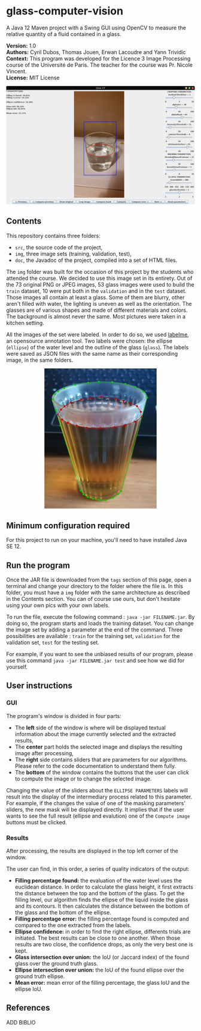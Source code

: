 # glass-computer-vision
A Java 12 Maven project with a Swing GUI using OpenCV to measure the relative quantity of a fluid contained in a glass.  

**Version:** 1.0  
**Authors:** Cyril Dubos, Thomas Jouen, Erwan Lacoudre and Yann Trividic  
**Context:** This program was developed for the Licence 3 Image Processing course of the Université de Paris. The teacher for the course was Pr. Nicole Vincent.  
**License:** MIT License

![Main window of the app](https://raw.githubusercontent.com/yanntrividic/glass-computer-vision/main/good_evaluation.png)

## Contents
This repository contains three folders:
* `src`, the source code of the project,
* `img`, three image sets (training, validation, test),
* `doc`, the Javadoc of the project, compiled into a set of HTML files.

The `img` folder was built for the occasion of this project by the students who attended the course. We decided to use this image set in its entirety. Out of the 73 original PNG or JPEG images, 53 glass images were used to build the `train` dataset, 10 were put both in the `validation` and in the `test` dataset. Those images all contain at least a glass. Some of them are blurry, other aren't filled with water, the lighting is uneven as well as the orientation. The glasses are of various shapes and made of different materials and colors. The background is almost never the same. Most pictures were taken in a kitchen setting.

All the images of the set were labeled. In order to do so, we used [labelme](https://github.com/wkentaro/labelme), an opensource annotation tool. Two labels were chosen: the ellipse (`ellipse`) of the water level and the outline of the glass (`glass`). The labels were saved as JSON files with the same name as their corresponding image, in the same folders. 

<p align="center">
    <img src="https://raw.githubusercontent.com/yanntrividic/glass-computer-vision/main/labeled_image.png" width="300">
</p>

## Minimum configuration required
For this project to run on your machine, you'll need to have installed Java SE 12.

## Run the program
Once the JAR file is downloaded from the `tags` section of this page, open a terminal and change your directory to the folder where the file is. In this folder, you must have a `img` folder with the same architecture as described in the Contents section. You can of course use ours, but don't hesitate using your own pics with your own labels.

To run the file, execute the following command : `java -jar FILENAME.jar`. By doing so, the program starts and loads the training dataset. You can change the image set by adding a parameter at the end of the command. Three possibilities are available : `train` for the training set, `validation` for the validation set, `test` for the testing set.

For example, if you want to see the unbiased results of our program, please use this command `java -jar FILENAME.jar test` and see how we did for yourself.

## User instructions

### GUI
The program's window is divided in four parts:
* The **left** side of the window is where will be displayed textual information about the image currently selected and the extracted results,
* The **center** part holds the selected image and displays the resulting image after processing,
* The **right** side contains sliders that are parameters for our algorithms. Please refer to the code documentation to understand them fully.
* The **bottom** of the window contains the buttons that the user can click to compute the image or to change the selected image.

Changing the value of the sliders about the `ELLIPSE PARAMETERS` labels will result into the display of the intermediary process related to this parameter. For example, if the changes the value of one of the masking parameters' sliders, the new mask will be displayed directly. It implies that if the user wants to see the full result (ellipse and evalution) one of the `Compute image` buttons must be clicked.

### Results
After processing, the results are displayed in the top left corner of the window.

The user can find, in this order, a series of quality indicators of the output:
* **Filling percentage found:** the evaluation of the water level uses the euclidean distance. In order to calculate the glass height, it first extracts the distance between the top and the bottom of the glass. To get the filling level, our algorithm finds the ellipse of the liquid inside the glass and its contours. It then calculates the distance between the bottom of the glass and the bottom of the ellipse.
* **Filling percentage error:**  the filling percentage found is computed and compared to the one extracted from the labels.
* **Ellipse confidence:** in order to find the right ellipse, differents trials are initiated. The best results can be close to one another. When those results are two close, the confidence drops, as only the very best one is kept.
* **Glass intersection over union:** the IoU (or Jaccard index) of the found glass over the ground truth glass. 
* **Ellipse intersection over union:** the IoU of the found ellipse over the ground truth ellipse. 
* **Mean error:** mean error of the filling percentage, the glass IoU and the ellipse IoU.

## References
ADD BIBLIO
